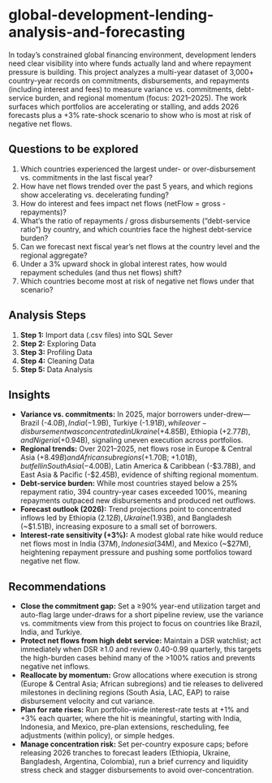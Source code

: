 # global-development-lending-analysis-and-forecasting

In today’s constrained global financing environment, development lenders need clear visibility into where funds actually land and where repayment pressure is building. This project analyzes a multi-year dataset of 3,000+ country-year records on commitments, disbursements, and repayments (including interest and fees) to measure variance vs. commitments, debt-service burden, and regional momentum (focus: 2021–2025). The work surfaces which portfolios are accelerating or stalling, and adds 2026 forecasts plus a +3% rate-shock scenario to show who is most at risk of negative net flows.

## Questions to be explored
1. Which countries experienced the largest under- or over-disbursement vs. commitments in the last fiscal year?
2. How have net flows trended over the past 5 years, and which regions show accelerating vs. decelerating funding?
3. How do interest and fees impact net flows (netFlow = gross - repayments)?
4. What’s the ratio of repayments / gross disbursements (“debt-service ratio”) by country, and which countries face the highest debt-service burden?
5. Can we forecast next fiscal year’s net flows at the country level and the regional aggregate?
6. Under a 3% upward shock in global interest rates, how would repayment schedules (and thus net flows) shift?
7. Which countries become most at risk of negative net flows under that scenario?

## Analysis Steps
1. **Step 1:** Import data (.csv files) into SQL Sever
2. **Step 2:** Exploring Data
3. **Step 3:** Profiling Data
4. **Step 4:** Cleaning Data
5. **Step 5:** Data Analysis 

## Insights
- **Variance vs. commitments:** In 2025, major borrowers under-drew—Brazil (-$4.0B), India (-$1.9B), Turkiye (-$1.91B), while over-disbursement was concentrated in Ukraine (+$4.85B), Ethiopia (+$2.77B), and Nigeria (+$0.94B), signaling uneven execution across portfolios.
- **Regional trends:** Over 2021–2025, net flows rose in Europe & Central Asia (+$8.49B) and African subregions (+$1.70B; +$1.01B), but fell in South Asia (-$4.00B), Latin America & Caribbean (-$3.78B), and East Asia & Pacific (-$2.45B), evidence of shifting regional momentum.
- **Debt-service burden:** While most countries stayed below a 25% repayment ratio, 394 country-year cases exceeded 100%, meaning repayments outpaced new disbursements and produced net outflows.
- **Forecast outlook (2026):** Trend projections point to concentrated inflows led by Ethiopia ($2.12B), Ukraine ($1.93B), and Bangladesh (~$1.51B), increasing exposure to a small set of borrowers.
- **Interest-rate sensitivity (+3%):** A modest global rate hike would reduce net flows most in India ($37M), Indonesia ($34M), and Mexico (~$27M), heightening repayment pressure and pushing some portfolios toward negative net flow.

## Recommendations
- **Close the commitment gap:** Set a ≥90% year-end utilization target and auto-flag large under-draws for a short pipeline review, use the variance vs. commitments view from this project to focus on countries like Brazil, India, and Turkiye.
- **Protect net flows from high debt service:** Maintain a DSR watchlist; act immediately when DSR ≥1.0 and review 0.40-0.99 quarterly, this targets the high-burden cases behind many of the >100% ratios and prevents negative net inflows.
- **Reallocate by momentum:** Grow allocations where execution is strong (Europe & Central Asia; African subregions) and tie releases to delivered milestones in declining regions (South Asia, LAC, EAP) to raise disbursement velocity and cut variance.
- **Plan for rate rises:** Run portfolio-wide interest-rate tests at +1% and +3% each quarter, where the hit is meaningful, starting with India, Indonesia, and Mexico, pre-plan extensions, rescheduling, fee adjustments (within policy), or simple hedges.
- **Manage concentration risk:** Set per-country exposure caps; before releasing 2026 tranches to forecast leaders (Ethiopia, Ukraine, Bangladesh, Argentina, Colombia), run a brief currency and liquidity stress check and stagger disbursements to avoid over-concentration.
